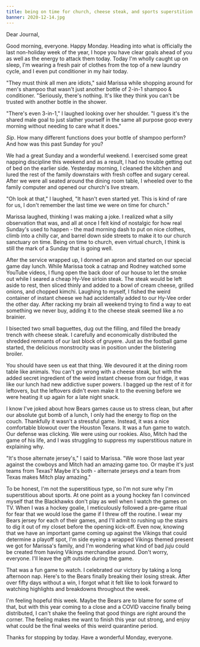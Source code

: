 ```yaml
---
title: being on time for church, cheese steak, and sports superstition
banner: 2020-12-14.jpg
---
```


Dear Journal,

Good morning, everyone.  Happy Monday.  Heading into what is
officially the last non-holiday week of the year, I hope you have
clear goals ahead of you as well as the energy to attack them today.
Today I'm wholly caught up on sleep, I'm wearing a fresh pair of
clothes from the top of a new laundry cycle, and I even put
conditioner in my hair today.

"They must think all men are idiots," said Marissa while shopping
around for men's shampoo that wasn't just another bottle of 2-in-1
shampoo & conditioner.  "Seriously, there's nothing.  It's like they
think you can't be trusted with another bottle in the shower.

"There's even 3-in-1," I laughed looking over her shoulder.  "I guess
it's the shared male goal to just slather yourself in the same all
purpose goop every morning without needing to care what it does."

_Sip_.  How many different functions does your bottle of shampoo
perform?  And how was this past Sunday for you?

We had a great Sunday and a wonderful weekend.  I exercised some great
napping discipline this weekend and as a result, I had no trouble
getting out of bed on the earlier side.  Yesterday morning, I cleaned
the kitchen and lured the rest of the family downstairs with fresh
coffee and sugary cereal.  After we were all seated around the dining
room table, I wheeled over to the family computer and opened our
church's live stream.

"Oh look at that," I laughed, "It hasn't even started yet.  This is
kind of rare for us, I don't remember the last time we were on time
for church."

Marissa laughed, thinking I was making a joke.  I realized what a
silly observation that was, and all at once I felt kind of nostalgic
for how real Sunday's used to happen - the mad morning dash to put on
nice clothes, climb into a chilly car, and barrel down side streets to
make it to our church sanctuary on time.  Being on time to church,
even virtual church, I think is still the mark of a Sunday that is
going well.

After the service wrapped up, I donned an apron and started on our
special game day lunch.  While Marissa took a catnap and Rodney
watched some YouTube videos, I flung open the back door of our house
to let the smoke out while I seared a cheap Hy-Vee sirloin steak.  The
steak would be left aside to rest, then sliced thinly and added to a
bowl of cream cheese, grilled onions, and chopped kimchi.  Laughing to
myself, I fished the weird container of instant cheese we had
accidentally added to our Hy-Vee order the other day.  After racking
my brain all weekend trying to find a way to eat something we never
buy, adding it to the cheese steak seemed like a no brainier.

I bisected two small baguettes, dug out the filling, and filled the
bready trench with cheese steak.  I carefully and economically
distributed the shredded remnants of our last block of gruyere.  Just
as the football game started, the delicious monstrocity was in
position under the blistering broiler.

You should have seen us eat that thing.  We devoured it at the dining
room table like animals.  You can't go wrong with a cheese steak, but
with the added secret ingredient of the weird instant cheese from our
fridge, it was like our lunch had new addictive super powers.  I
bagged up the rest of it for leftovers, but the leftovers didn't even
make it to the evening before we were heating it up again for a late
night snack.

I know I've joked about how Bears games cause us to stress clean, but
after our absolute gut bomb of a lunch, I only had the energy to flop
on the couch.  Thankfully it wasn't a stressful game.  Instead, it was
a nice comfortable blowout over the Houston Texans.  It was a fun game
to watch.  Our defense was clicking.  We were using our rookies.
Also, Mitch had the game of his life, and I was struggling to suppress
my superstitious nature in explaining why.

"It's those alternate jersey's," I said to Marissa.  "We wore those
last year against the cowboys and Mitch had an amazing game too.  Or
maybe it's just teams from Texas?  Maybe it's both - alternate jerseys
_and_ a team from Texas makes Mitch play amazing."

To be honest, I'm not the superstitious type, so I'm not sure why I'm
superstitious about sports.  At one point as a young hockey fan I
convinced myself that the Blackhawks don't play as well when I watch
the games on TV.  When I was a hockey goalie, I meticulously followed
a pre-game ritual for fear that we would lose the game if I threw off
the routine.  I wear my Bears jersey for each of their games, and I'll
admit to rushing up the stairs to dig it out of my closet before the
opening kick-off.  Even now, knowing that we have an important game
coming up against the Vikings that could determine a playoff spot, I'm
side eyeing a wrapped Vikings themed present we got for Marissa's
family, and I'm wondering what kind of bad _juju_ could be created
from having Vikings merchandise around.  Don't worry, everyone.  I'll
leave the gift outside during the game.

That was a fun game to watch.  I celebrated our victory by taking a
long afternoon nap.  Here's to the Bears finally breaking their losing
streak.  After over fifty days without a win, I forgot what it felt
like to look forward to watching highlights and breakdowns throughout
the week.

I'm feeling hopeful this week.  Maybe the Bears are to blame for some
of that, but with this year coming to a close and a COVID vaccine
finally being distributed, I can't shake the feeling that good things
are right around the corner.  The feeling makes me want to finish this
year out strong, and enjoy what could be the final weeks of this weird
quarantine period.

Thanks for stopping by today.  Have a wonderful Monday, everyone.
